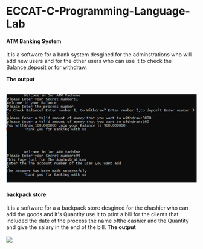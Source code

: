 # ECCAT-C-Programming-Language-Lab

<h4>ATM Banking System</h4>
It is a software for a bank system desgined for the adminstrations who will add new users and for the other users who can use it to check the Balance,deposit or for withdraw.

<b>The output</b>
<br>
<br>

<Img src="ATM Banking System/ATM Bank system.png" />

<h4>backpack store</h4>
It is a software for a a backpack store desgined for the chashier who can add the goods and it's Quantity use it to print a bill for the clients that included the date of the process the name ofthe cashier and the Quantity and give the salary in the end of the bill.
<b>The output</b>
<br>
<br>

<Img src="ATM Banking System/LapTopBag Store.png" />
